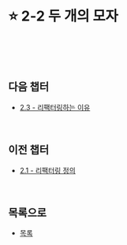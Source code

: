 # :star: 2-2 두 개의 모자

<br>

<br>

<br>

## 다음 챕터

- [2.3 - 리팩터링하는 이유](https://github.com/Esoolgnah/Summary_of_Refactoring_2nd_Edition/blob/main/02_리팩터링_원칙/02_03_리팩터링하는_이유.md)

<br>

## 이전 챕터

- [2.1 - 리팩터링 정의](https://github.com/Esoolgnah/Summary_of_Refactoring_2nd_Edition/blob/main/02_리팩터링_원칙/02_01_리팩터링_정의.md)

<br>

## 목록으로

- [목록](https://github.com/Esoolgnah/Summary_of_Refactoring_2nd_Edition/blob/main/02_리팩터링_원칙/02_00_리팩터링_원칙.md)
